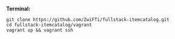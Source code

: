 **Terminal:**

    git clone https://github.com/ZwiFTi/fullstack-itemcatalog.git
    cd fullstack-itemcatalog/vagrant
    vagrant up && vagrant ssh
    
    
    
    
